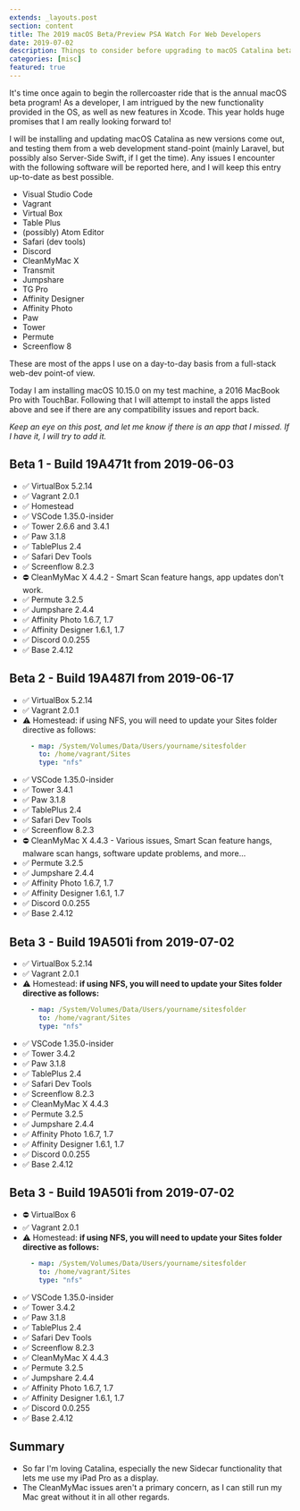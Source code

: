 ```yaml
---
extends: _layouts.post
section: content
title: The 2019 macOS Beta/Preview PSA Watch For Web Developers
date: 2019-07-02
description: Things to consider before upgrading to macOS Catalina beta.
categories: [misc]
featured: true
---
```


It's time once again to begin the rollercoaster ride that is the annual macOS beta program! As a developer, I am intrigued by the new functionality provided in the OS, as well as new features in Xcode. This year holds huge promises that I am really looking forward to!

I will be installing and updating macOS Catalina as new versions come out, and testing them from a web development stand-point (mainly Laravel, but possibly also Server-Side Swift, if I get the time). Any issues I encounter with the following software will be reported here, and I will keep this entry up-to-date as best possible.


- Visual Studio Code
- Vagrant
- Virtual Box
- Table Plus
- (possibly) Atom Editor
- Safari (dev tools)
- Discord
- CleanMyMac X
- Transmit
- Jumpshare
- TG Pro
- Affinity Designer
- Affinity Photo
- Paw
- Tower
- Permute
- Screenflow 8

These are most of the apps I use on a day-to-day basis from a full-stack web-dev point-of view.

Today I am installing macOS 10.15.0 on my test machine, a 2016 MacBook Pro with TouchBar. Following that I will attempt to install the apps listed above and see if there are any compatibility issues and report back.

*Keep an eye on this post, and let me know if there is an app that I missed. If I have it, I will try to add it.*

## Beta 1 - Build 19A471t from 2019-06-03
- ✅ VirtualBox 5.2.14
- ✅ Vagrant 2.0.1
- ✅ Homestead
- ✅ VSCode 1.35.0-insider
- ✅ Tower 2.6.6 and 3.4.1
- ✅ Paw 3.1.8
- ✅ TablePlus 2.4
- ✅ Safari Dev Tools
- ✅ Screenflow 8.2.3
- ⛔️ CleanMyMac X 4.4.2 - Smart Scan feature hangs, app updates don't work.
- ✅ Permute 3.2.5
- ✅ Jumpshare 2.4.4
- ✅ Affinity Photo 1.6.7, 1.7
- ✅ Affinity Designer 1.6.1, 1.7
- ✅ Discord 0.0.255
- ✅ Base 2.4.12

## Beta 2 - Build 19A487l from 2019-06-17
- ✅ VirtualBox 5.2.14
- ✅ Vagrant 2.0.1
- ⚠️ Homestead: if using NFS, you will need to update your Sites folder directive as follows:
  ```yml
    - map: /System/Volumes/Data/Users/yourname/sitesfolder
      to: /home/vagrant/Sites
      type: "nfs"
  ```
- ✅ VSCode 1.35.0-insider
- ✅ Tower 3.4.1
- ✅ Paw 3.1.8
- ✅ TablePlus 2.4
- ✅ Safari Dev Tools
- ✅ Screenflow 8.2.3
- ⛔️ CleanMyMac X 4.4.3 - Various issues, Smart Scan feature hangs, malware scan hangs, software update problems, and more...
- ✅ Permute 3.2.5
- ✅ Jumpshare 2.4.4
- ✅ Affinity Photo 1.6.7, 1.7
- ✅ Affinity Designer 1.6.1, 1.7
- ✅ Discord 0.0.255
- ✅ Base 2.4.12

## Beta 3 - Build 19A501i from 2019-07-02
- ✅ VirtualBox 5.2.14
- ✅ Vagrant 2.0.1
- ⚠️ Homestead: **if using NFS, you will need to update your Sites folder directive as follows:**
  ```yml
    - map: /System/Volumes/Data/Users/yourname/sitesfolder
      to: /home/vagrant/Sites
      type: "nfs"
  ```
- ✅ VSCode 1.35.0-insider
- ✅ Tower 3.4.2
- ✅ Paw 3.1.8
- ✅ TablePlus 2.4
- ✅ Safari Dev Tools
- ✅ Screenflow 8.2.3
- ✅ CleanMyMac X 4.4.3
- ✅ Permute 3.2.5
- ✅ Jumpshare 2.4.4
- ✅ Affinity Photo 1.6.7, 1.7
- ✅ Affinity Designer 1.6.1, 1.7
- ✅ Discord 0.0.255
- ✅ Base 2.4.12

## Beta 3 - Build 19A501i from 2019-07-02
- ⛔️ VirtualBox 6
- ✅ Vagrant 2.0.1
- ⚠️ Homestead: **if using NFS, you will need to update your Sites folder directive as follows:**
  ```yml
    - map: /System/Volumes/Data/Users/yourname/sitesfolder
      to: /home/vagrant/Sites
      type: "nfs"
  ```
- ✅ VSCode 1.35.0-insider
- ✅ Tower 3.4.2
- ✅ Paw 3.1.8
- ✅ TablePlus 2.4
- ✅ Safari Dev Tools
- ✅ Screenflow 8.2.3
- ✅ CleanMyMac X 4.4.3
- ✅ Permute 3.2.5
- ✅ Jumpshare 2.4.4
- ✅ Affinity Photo 1.6.7, 1.7
- ✅ Affinity Designer 1.6.1, 1.7
- ✅ Discord 0.0.255
- ✅ Base 2.4.12

## Summary
- So far I'm loving Catalina, especially the new Sidecar functionality that lets me use my iPad Pro as a display.
- The CleanMyMac issues aren't a primary concern, as I can still run my Mac great without it in all other regards.
